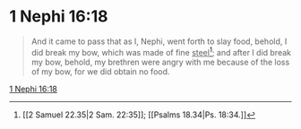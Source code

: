 # 1 Nephi 16:18

> And it came to pass that as I, Nephi, went forth to slay food, behold, I did break my bow, which was made of fine <u>steel</u>[^a]; and after I did break my bow, behold, my brethren were angry with me because of the loss of my bow, for we did obtain no food.

[1 Nephi 16:18](https://www.churchofjesuschrist.org/study/scriptures/bofm/1-ne/16?lang=eng&id=p18#p18)


[^a]: [[2 Samuel 22.35|2 Sam. 22:35]]; [[Psalms 18.34|Ps. 18:34.]]
